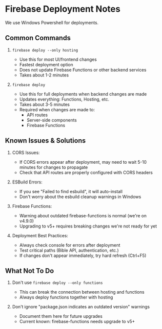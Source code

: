 # Firebase Deployment Notes

We use Windows Powershell for deployments.

## Common Commands

1. `firebase deploy --only hosting`
   - Use this for most UI/frontend changes
   - Fastest deployment option
   - Does not update Firebase Functions or other backend services
   - Takes about 1-2 minutes

2. `firebase deploy`
   - Use this for full deployments when backend changes are made
   - Updates everything: Functions, Hosting, etc.
   - Takes about 3-5 minutes
   - Required when changes are made to:
     - API routes
     - Server-side components
     - Firebase Functions

## Known Issues & Solutions

1. CORS Issues:
   - If CORS errors appear after deployment, may need to wait 5-10 minutes for changes to propagate
   - Check that API routes are properly configured with CORS headers

2. ESBuild Errors:
   - If you see "Failed to find esbuild", it will auto-install
   - Don't worry about the esbuild cleanup warnings in Windows

3. Firebase Functions:
   - Warning about outdated firebase-functions is normal (we're on v4.9.0)
   - Upgrading to v5+ requires breaking changes we're not ready for yet

4. Deployment Best Practices:
   - Always check console for errors after deployment
   - Test critical paths (Bible API, authentication, etc.)
   - If changes don't appear immediately, try hard refresh (Ctrl+F5)

## What Not To Do

1. Don't use `firebase deploy --only functions`
   - This can break the connection between hosting and functions
   - Always deploy functions together with hosting

2. Don't ignore "package.json indicates an outdated version" warnings
   - Document them here for future upgrades
   - Current known: firebase-functions needs upgrade to v5+


